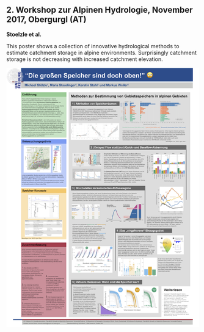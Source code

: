 ## 2. Workshop zur Alpinen Hydrologie, November 2017, Obergurgl (AT)

**Stoelzle et al.**

This poster shows a collection of innovative hydrological methods to estimate catchment storage in alpine environments.
Surprisingly catchment storage is not decreasing with increased catchment elevation.

![Poster](OGW_2017_Stoelzle_et_al.png)
